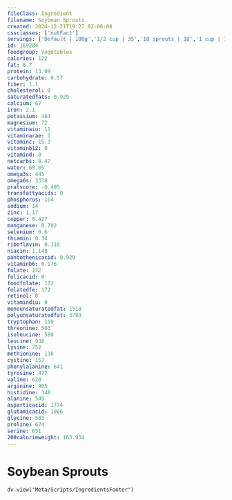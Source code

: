 ```yaml
---
fileClass: Ingredient
filename: Soybean Sprouts
created: 2024-12-21T19:27:02-06:00
cssclasses: ['nutFact']
servings: ['Default | 100g','1/2 cup | 35','10 sprouts | 10','1 cup | 70']
id: 169284
foodgroup: Vegetables
calories: 122
fat: 6.7
protein: 13.09
carbohydrate: 9.57
fiber: 1.1
cholesterol: 0
saturatedfats: 0.929
calcium: 67
iron: 2.1
potassium: 484
magnesium: 72
vitaminaiu: 11
vitaminarae: 1
vitaminc: 15.3
vitaminb12: 0
vitamind: 0
netcarbs: 8.47
water: 69.05
omega3s: 445
omega6s: 3338
pralscore: -0.495
transfattyacids: 0
phosphorus: 164
sodium: 14
zinc: 1.17
copper: 0.427
manganese: 0.702
selenium: 0.6
thiamin: 0.34
riboflavin: 0.118
niacin: 1.148
pantothenicacid: 0.929
vitaminb6: 0.176
folate: 172
folicacid: 0
foodfolate: 172
folatedfe: 172
retinol: 0
vitamindiu: 0
monounsaturatedfat: 1518
polyunsaturatedfat: 3783
tryptophan: 159
threonine: 503
isoleucine: 580
leucine: 938
lysine: 752
methionine: 138
cystine: 157
phenylalanine: 641
tyrosine: 477
valine: 620
arginine: 905
histidine: 348
alanine: 549
asparticacid: 1774
glutamicacid: 1966
glycine: 503
proline: 674
serine: 651
200calorieweight: 163.934
---
```


# Soybean Sprouts

```dataviewjs
dv.view("Meta/Scripts/IngredientsFooter")
```